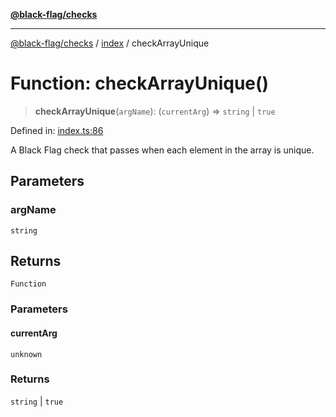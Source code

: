 [**@black-flag/checks**](../../README.md)

***

[@black-flag/checks](../../README.md) / [index](../README.md) / checkArrayUnique

# Function: checkArrayUnique()

> **checkArrayUnique**(`argName`): (`currentArg`) => `string` \| `true`

Defined in: [index.ts:86](https://github.com/Xunnamius/black-flag/blob/10cd0ebc0304d033218ec4dffba0c41cb2e85ff6/packages/checks/src/index.ts#L86)

A Black Flag check that passes when each element in the array is unique.

## Parameters

### argName

`string`

## Returns

`Function`

### Parameters

#### currentArg

`unknown`

### Returns

`string` \| `true`
